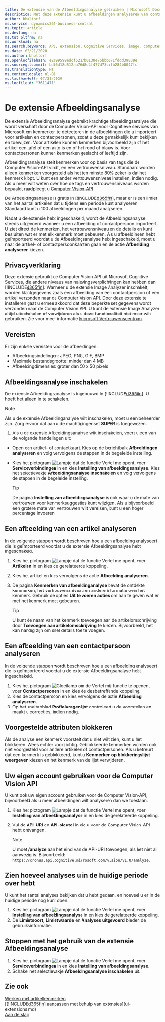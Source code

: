 ```yaml
---
title: De extensie van de Afbeeldingsanalyse gebruiken | Microsoft Docs
description: Met deze extensie kunt u afbeeldingen analyseren van contactpersonen en artikelen om kenmerken te zoeken, zodat u deze snel kunt toewijzen in Business Central.
author: bholtorf
ms.service: dynamics365-business-central
ms.topic: article
ms.devlang: na
ms.tgt_pltfrm: na
ms.workload: na
ms.search.keywords: API, extension, Cognitive Services, image, computer vision, attribute, tag, recognition
ms.date: 07/21/2020
ms.author: bholtorf
ms.openlocfilehash: e2099599edcf5217b0130e75bbb171fddd39839e
ms.sourcegitcommit: bdb6d18d512aa76d8d4f477d73ccfb284b0047fc
ms.translationtype: HT
ms.contentlocale: nl-BE
ms.lasthandoff: 07/21/2020
ms.locfileid: "3611471"
---
```

# <a name="the-image-analyzer-extension"></a>De extensie Afbeeldingsanalyse

De extensie Afbeeldingsanalyse gebruikt krachtige afbeeldingsanalyse die wordt verschaft door de Computer Vision-API voor Cognitieve services van Microsoft om kenmerken te detecteren in de afbeeldingen die u importeert voor artikelen en contactpersonen, zodat u deze gemakkelijk kunt bekijken en toewijzen. Voor artikelen kunnen kenmerken bijvoorbeeld zijn of het artikel een tafel of een auto is en of het rood of blauw is. Voor contactpersonen kunnen kenmerken geslacht of leeftijd zijn.

Afbeeldingsanalyse stelt kenmerken voor op basis van tags die de Computer Vision-API vindt, en een vertrouwensniveau. Standaard worden alleen kenmerken voorgesteld als het ten minste 80% zeker is dat het kenmerk klopt. U kunt een ander vertrouwensniveau instellen, indien nodig. Als u meer wilt weten over hoe de tags en vertrouwensniveaus worden bepaald, raadpleegt u [Computer Vision-API](https://go.microsoft.com/fwlink/?linkid=851476)  

De Afbeeldingsanalyse is gratis in [!INCLUDE[d365fin](includes/d365fin_md.md)], maar er is een limiet van het aantal artikelen dat u tijdens een periode kunt analyseren. Standaard kunt u 100 afbeeldingen per maand analyseren.

Nadat u de extensie hebt ingeschakeld, wordt de Afbeeldingsanalyse steeds uitgevoerd wanneer u een afbeelding of contactpersoon importeert. U ziet direct de kenmerken, het vertrouwensniveau en de details en kunt besluiten wat er met elk kenmerk moet gebeuren. Als u afbeeldingen hebt geïmporteerd voordat u de Afbeeldingsanalyse hebt ingeschakeld, moet u naar de artikel- of contactpersoonkaarten gaan en de actie **Afbeelding analyseren** kiezen.  

## <a name="privacy-notice"></a>Privacyverklaring

Deze extensie gebruikt de Computer Vision API uit Microsoft Cognitive Services, die andere niveaus van nalevingsverplichtingen kan hebben dan [!INCLUDE[d365fin](includes/d365fin_md.md)]. Wanneer u de extensie Image Analyzer inschakelt, worden klantgegevens zoals een afbeelding van een contactpersoon of een artikel verzonden naar de Computer Vision API. Door deze extensie te installeren gaat u ermee akkoord dat deze beperkte set gegevens wordt verzonden naar de Computer Vision API. U kunt de extensie Image Analyzer altijd uitschakelen of verwijderen als u deze functionaliteit niet meer wilt gebruiken. Zie voor meer informatie [Microsoft Vertrouwenscentrum](https://go.microsoft.com/fwlink/?linkid=851463).

## <a name="requirements"></a>Vereisten

Er zijn enkele vereisten voor de afbeeldingen:

* Afbeeldingsindelingen: JPEG, PNG, GIF, BMP  
* Maximale bestandsgrootte: minder dan 4 MB  
* Afbeeldingdimensies: groter dan 50 x 50 pixels  

## <a name="to-enable-image-analyzer"></a>Afbeeldingsanalyse inschakelen

De extensie Afbeeldingsanalyse is ingebouwd in [!INCLUDE[d365fin](includes/d365fin_md.md)]. U hoeft het alleen in te schakelen.

> [!NOTE]  
> Als u de extensie Afbeeldinganalyse wilt inschakelen, moet u een beheerder zijn. Zorg ervoor dat aan u de machtigingenset **SUPER** is toegewezen.

1. Als u de extensie Afbeeldingsanalyse wilt inschakelen, voert u een van de volgende handelingen uit:

* Open een artikel- of contactkaart. Kies op de berichtbalk **Afbeeldingen analyseren** en volg vervolgens de stappen in de begeleide instelling.  
* Kies het pictogram ![Lampje dat de functie Vertel me opent](media/ui-search/search_small.png "Vertel me wat u wilt doen"), voer **Serviceverbindingen** in en kies **Instelling van afbeeldingsanalyse**. Kies het selectievakje **Afbeeldingsanalyse inschakelen** en volg vervolgens de stappen in de begeleide instelling.  

    > [!TIP]  
    > De pagina **Instelling van afbeeldingsanalyse** is ook waar u de mate van vertrouwen voor kenmerksuggesties kunt wijzigen. Als u bijvoorbeeld een grotere mate van vertrouwen wilt vereisen, kunt u een hoger percentage invoeren.

## <a name="to-analyze-an-image-of-an-item"></a>Een afbeelding van een artikel analyseren

In de volgende stappen wordt beschreven hoe u een afbeelding analyseert die is geïmporteerd voordat u de extensie Afbeeldingsanalyse hebt ingeschakeld.  

1. Kies het pictogram ![Lampje dat de functie Vertel me opent](media/ui-search/search_small.png "Vertel me wat u wilt doen"), voer **Artikelen** in en kies de gerelateerde koppeling.  
2. Kies het artikel en kies vervolgens de actie **Afbeelding analyseren**.  
3. De pagina **Kenmerken van afbeeldinganalyse** bevat de ontdekte kenmerken, het vertrouwensniveau en andere informatie over het kenmerk. Gebruik de opties **Uit te voeren acties** om aan te geven wat er met het kenmerk moet gebeuren.  

    > [!TIP]  
    > U kunt de naam van het kenmerk toevoegen aan de artikelomschrijving door **Toevoegen aan artikelomschrijving** te kiezen. Bijvoorbeeld, het kan handig zijn om snel details toe te voegen.  

## <a name="to-analyze-a-picture-of-a-contact-person"></a>Een afbeelding van een contactpersoon analyseren

In de volgende stappen wordt beschreven hoe u een afbeelding analyseert die is geïmporteerd voordat u de extensie Afbeeldingsanalyse hebt ingeschakeld.  

1. Kies het pictogram ![Gloeilamp om de Vertel mij-functie te openen](media/ui-search/search_small.png "Vertel me wat u wilt doen"), voer **Contactpersonen** in en kies de desbetreffende koppeling.  
2. Kies de contactpersoon en kies vervolgens de actie **Afbeelding analyseren**.  
3. Op het sneltabblad **Profielvragenlijst** controleert u de voorstellen en maakt u correcties, indien nodig.  

## <a name="block-suggested-attributes"></a>Voorgestelde attributen blokkeren

Als de analyse een kenmerk voorstelt dat u niet wilt zien, kunt u het blokkeren. Wees echter voorzichtig. Geblokkeerde kenmerken worden ook niet voorgesteld voor andere artikelen of contactpersonen. Als u betreurt dat een kenmerk is geblokkeerd, kunt u **Kenmerken op blokkeringslijst weergeven** kiezen en het kenmerk van de lijst verwijderen.

## <a name="to-use-your-own-account-for-the-computer-vision-api"></a>Uw eigen account gebruiken voor de Computer Vision API

U kunt ook uw eigen account gebruiken voor de Computer Vision-API, bijvoorbeeld als u meer afbeeldingen wilt analyseren dan we toestaan.  

1. Kies het pictogram ![Lampje dat de functie Vertel me opent](media/ui-search/search_small.png "Vertel me wat u wilt doen"), voer **Instelling van afbeeldingsanalyse** in en kies de gerelateerde koppeling.  
2. Vul de **API-URI** en **API-sleutel** in die u voor de Computer Vision-API hebt ontvangen.  

    > [!NOTE]  
    > U moet **/analyze** aan het eind van de API-URI toevoegen, als het niet al aanwezig is. Bijvoorbeeld: ```https://cronus.api.cognitive.microsoft.com/vision/v1.0/analyze```.

## <a name="to-see-how-many-analyses-you-have-left-in-the-current-period"></a>Zien hoeveel analyses u in de huidige periode over hebt

U kunt het aantal analyses bekijken dat u hebt gedaan, en hoeveel u er in de huidige periode nog kunt doen.  

1. Kies het pictogram ![Lampje dat de functie Vertel me opent](media/ui-search/search_small.png "Vertel me wat u wilt doen"), voer **Instelling van afbeeldingsanalyse** in en kies de gerelateerde koppeling.  
2. De **Limietsoort**, **Limietwaarde** en **Analyses uitgevoerd** bieden de gebruiksinformatie.  

## <a name="to-stop-using-the-image-analyzer-extension"></a>Stoppen met het gebruik van de extensie Afbeeldingsanalyse

1. Kies het pictogram ![Lampje dat de functie Vertel me opent](media/ui-search/search_small.png "Vertel me wat u wilt doen"), voer **Serviceverbindingen** in en kies **Instelling van afbeeldingsanalyse**.  
2. Schakel het selectievakje **Afbeeldingsanalyse inschakelen** uit.  

## <a name="see-also"></a>Zie ook

[Werken met artikelkenmerken](inventory-how-work-item-attributes.md)  
[[!INCLUDE[d365fin](includes/d365fin_md.md)] aanpassen met behulp van extensies](ui-extensions.md)  
[Aan de slag](product-get-started.md)  
